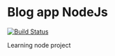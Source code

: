# Blog app NodeJs

[![Build Status](https://travis-ci.org/zijld/BlogCI.svg?branch=master)](https://travis-ci.org/zijld/BlogCI)

Learning node project
